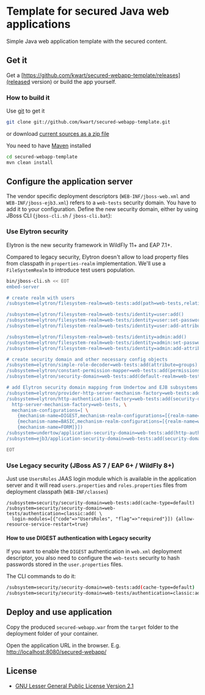 # Template for secured Java web applications

Simple Java web application template with the secured content.

## Get it

Get a [https://github.com/kwart/secured-webapp-template/releases](released version) or build the app yourself. 

### How to build it

Use [git](http://git-scm.com/) to get it

```bash
git clone git://github.com/kwart/secured-webapp-template.git
```

or download [current sources as a zip file](https://github.com/kwart/secured-webapp-template/archive/master.zip)

You need to have [Maven](http://maven.apache.org/) installed

```bash
cd secured-webapp-template
mvn clean install
```

## Configure the application server

The vendor specific deployment descriptors (`WEB-INF/jboss-web.xml` and `WEB-INF/jboss-ejb3.xml`) refers to a `web-tests` security domain. You have to add it to your configuration.
Define the new security domain, either by using JBoss CLI (`jboss-cli.sh` / `jboss-cli.bat`):

### Use Elytron security

Elytron is the new security framework in WildFly 11+ and EAP 7.1+.

Compared to legacy security, Elytron doesn't allow to load property files from classpath in `properties-realm` implementation. We'll use a `FileSystemRealm` to introduce test users population. 

```bash
bin/jboss-cli.sh << EOT
embed-server

# create realm with users
/subsystem=elytron/filesystem-realm=web-tests:add(path=web-tests,relative-to=jboss.server.config.dir)

/subsystem=elytron/filesystem-realm=web-tests/identity=user:add()
/subsystem=elytron/filesystem-realm=web-tests/identity=user:set-password(clear={password="user"})
/subsystem=elytron/filesystem-realm=web-tests/identity=user:add-attribute(name=groups, value=["User"])

/subsystem=elytron/filesystem-realm=web-tests/identity=admin:add()
/subsystem=elytron/filesystem-realm=web-tests/identity=admin:set-password(clear={password="admin"})
/subsystem=elytron/filesystem-realm=web-tests/identity=admin:add-attribute(name=groups, value=["User", "Admin"])

# create security domain and other necessary config objects
/subsystem=elytron/simple-role-decoder=web-tests:add(attribute=groups)
/subsystem=elytron/constant-permission-mapper=web-tests:add(permissions=[{class-name="org.wildfly.security.auth.permission.LoginPermission"}])
/subsystem=elytron/security-domain=web-tests:add(default-realm=web-tests, permission-mapper=web-tests, realms=[{role-decoder=web-tests, realm=web-tests}]

# add Elytron security domain mapping from Undertow and EJB subsystems 
/subsystem=elytron/provider-http-server-mechanism-factory=web-tests:add()
/subsystem=elytron/http-authentication-factory=web-tests:add(security-domain=web-tests, \
  http-server-mechanism-factory=web-tests, \
  mechanism-configurations=[ \
    {mechanism-name=DIGEST,mechanism-realm-configurations=[{realm-name=web-tests}]}, \
    {mechanism-name=BASIC,mechanism-realm-configurations=[{realm-name=web-tests}]}, \
    {mechanism-name=FORM]}])
/subsystem=undertow/application-security-domain=web-tests:add(http-authentication-factory=web-tests)
/subsystem=ejb3/application-security-domain=web-tests:add(security-domain=web-tests)

EOT
```

### Use Legacy security (JBoss AS 7 / EAP 6+ / WildFly 8+)

Just use `UsersRoles` JAAS login module which is available in the application server and it will read `users.properties` and `roles.properties` files from deployment classpath (`WEB-INF/classes`)

```
/subsystem=security/security-domain=web-tests:add(cache-type=default)
/subsystem=security/security-domain=web-tests/authentication=classic:add( \
  login-modules=[{"code"=>"UsersRoles", "flag"=>"required"}]) {allow-resource-service-restart=true}
```

#### How to use DIGEST authentication with Legacy security

If you want to enable the `DIGEST` authentication in `web.xml` deployment descriptor, you also need to configure the  `web-tests` security to hash passwords
stored in the  `user.properties` files.

The CLI commands to do it:

```bash
/subsystem=security/security-domain=web-tests:add(cache-type=default)
/subsystem=security/security-domain=web-tests/authentication=classic:add(login-modules=[{"code"=>"UsersRoles", "flag"=>"required", "module-options" => {"hashAlgorithm" => "MD5", "hashEncoding" => "RFC2617","hashUserPassword" => "false", "hashStorePassword" => "true","passwordIsA1Hash" => "false", "storeDigestCallback" => "org.jboss.security.auth.callback.RFC2617Digest" }}]) {allow-resource-service-restart=true}
```

## Deploy and use application

Copy the produced `secured-webapp.war` from the `target` folder to the deployment folder of your container.

Open the application URL in the browser. E.g. [http://localhost:8080/secured-webapp/](http://localhost:8080/secured-webapp/)

## License

* [GNU Lesser General Public License Version 2.1](http://www.gnu.org/licenses/lgpl-2.1-standalone.html)
